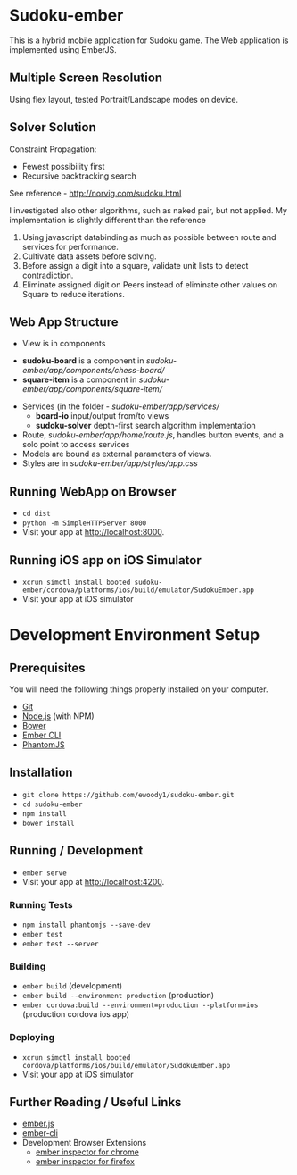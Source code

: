 # Sudoku-ember
This is a hybrid mobile application for Sudoku game.
The Web application is implemented using EmberJS.

## Multiple Screen Resolution
Using flex layout, tested Portrait/Landscape modes on device.

## Solver Solution
Constraint Propagation:
* Fewest possibility first
* Recursive backtracking search

See reference - http://norvig.com/sudoku.html

I investigated also other algorithms, such as naked pair, but not applied.
My implementation is slightly different than the reference
1. Using javascript databinding as much as possible between route and services for performance.
2. Cultivate data assets before solving.  
3. Before assign a digit into a square, validate unit lists to detect contradiction.
4. Eliminate assigned digit on Peers instead of eliminate other values on Square to reduce iterations.

## Web App Structure
* View is in components
 - **sudoku-board** is a component in *sudoku-ember/app/components/chess-board/*
 - **square-item** is a component in *sudoku-ember/app/components/square-item/*
* Services (in the folder - *sudoku-ember/app/services/*
   - **board-io** input/output from/to views
   - **sudoku-solver** depth-first search algorithm implementation
* Route, *sudoku-ember/app/home/route.js*, handles button events, and a solo point to access services
* Models are bound as external parameters of views.
* Styles are in *sudoku-ember/app/styles/app.css*


## Running WebApp on Browser

* `cd dist`
* `python -m SimpleHTTPServer 8000`
* Visit your app at [http://localhost:8000](http://localhost:8000).

## Running iOS app on iOS Simulator
* `xcrun simctl install booted sudoku-ember/cordova/platforms/ios/build/emulator/SudokuEmber.app`
* Visit your app at iOS simulator

# Development Environment Setup

## Prerequisites

You will need the following things properly installed on your computer.

* [Git](http://git-scm.com/)
* [Node.js](http://nodejs.org/) (with NPM)
* [Bower](http://bower.io/)
* [Ember CLI](http://ember-cli.com/)
* [PhantomJS](http://phantomjs.org/)

## Installation

* `git clone https://github.com/ewoody1/sudoku-ember.git`
* `cd sudoku-ember`
* `npm install`
* `bower install`

## Running / Development

* `ember serve`
* Visit your app at [http://localhost:4200](http://localhost:4200).

### Running Tests

* `npm install phantomjs --save-dev`
* `ember test`
* `ember test --server`

### Building

* `ember build` (development)
* `ember build --environment production` (production)
* `ember cordova:build --environment=production --platform=ios` (production cordova ios app)

### Deploying

* `xcrun simctl install booted cordova/platforms/ios/build/emulator/SudokuEmber.app`
* Visit your app at iOS simulator

## Further Reading / Useful Links

* [ember.js](http://emberjs.com/)
* [ember-cli](http://ember-cli.com/)
* Development Browser Extensions
  * [ember inspector for chrome](https://chrome.google.com/webstore/detail/ember-inspector/bmdblncegkenkacieihfhpjfppoconhi)
  * [ember inspector for firefox](https://addons.mozilla.org/en-US/firefox/addon/ember-inspector/)
